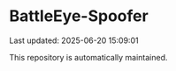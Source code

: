 # BattleEye-Spoofer

Last updated: 2025-06-20 15:09:01

This repository is automatically maintained.
